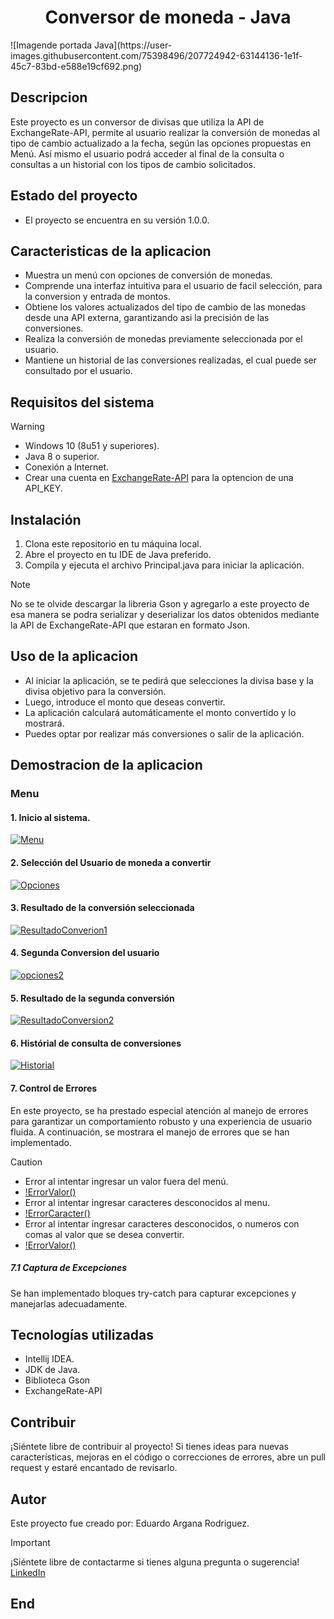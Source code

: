 <h1 align="center"> Conversor de moneda - Java</h1>
![Imagende portada Java](https://user-images.githubusercontent.com/75398496/207724942-63144136-1e1f-45c7-83bd-e588e19cf692.png)

## Descripcion
Este proyecto es un conversor de divisas que utiliza la API de ExchangeRate-API, permite al usuario realizar la conversión de monedas al tipo de cambio actualizado a la fecha, según las opciones propuestas en Menú. Así mismo el usuario podrá acceder al final de la consulta o consultas a un historial con los tipos de cambio solicitados.
## Estado del proyecto
- El proyecto se encuentra en su versión 1.0.0.

## Caracteristicas de la aplicacion
- Muestra un menú con opciones de conversión de monedas.
- Comprende una interfaz intuitiva para el usuario de facil selección, para la conversion y entrada de montos.
- Obtiene los valores actualizados del tipo de cambio de las monedas desde una API externa, garantizando asi la precisión de las conversiones.
- Realiza la conversión de monedas previamente seleccionada por el usuario.
- Mantiene un historial de las conversiones realizadas, el cual puede ser consultado por el usuario.

## Requisitos del sistema
>[!WARNING]
>- Windows 10 (8u51 y superiores).
>- Java 8 o superior.
>- Conexión a Internet.
>-  Crear una cuenta en [ExchangeRate-API][1] para la optencion de una API_KEY.

## Instalación
1. Clona este repositorio en tu máquina local.
2. Abre el proyecto en tu IDE de Java preferido.
3. Compila y ejecuta el archivo Principal.java para iniciar la aplicación.

>[!NOTE]
>No se te olvide descargar la libreria Gson y agregarlo a este proyecto de esa manera se podra serializar y deserializar los datos obtenidos mediante la API de ExchangeRate-API que estaran en formato Json.

## Uso de la aplicacion
- Al iniciar la aplicación, se te pedirá que selecciones la divisa base y la divisa objetivo para la conversión.
- Luego, introduce el monto que deseas convertir.
- La aplicación calculará automáticamente el monto convertido y lo mostrará.
- Puedes optar por realizar más conversiones o salir de la aplicación.

## Demostracion de la aplicacion
### Menu
#### 1.  Inicio al sistema.
[![Menu]()](https://github.com/edy-git/conversor-de-moneda/blob/main/img/01-menu.png?raw=true)
#### 2. Selección del Usuario de moneda a convertir
[![Opciones]()](https://github.com/edy-git/conversor-de-moneda/blob/main/img/02-opciones-consulta1.png?raw=true)
#### 3. Resultado de la conversión seleccionada
[![ResultadoConverion1]()](https://github.com/edy-git/conversor-de-moneda/blob/main/img/03-resultado-consulta.png?raw=true)
#### 4. Segunda Conversion del usuario
[![opciones2]()](https://github.com/edy-git/conversor-de-moneda/blob/main/img/04-opciones-consulta2.png?raw=true)
#### 5. Resultado de la segunda conversión
[![ResultadoConversion2]()](https://github.com/edy-git/conversor-de-moneda/blob/main/img/05-resultado-consulta2.png?raw=true)
#### 6. Histórial de consulta de conversiones
[![Historial]()](https://github.com/edy-git/conversor-de-moneda/blob/main/img/06-historial-consultas-despedida.png?raw=true)
#### 7. Control de Errores
En este proyecto, se ha prestado especial atención al manejo de errores para garantizar un comportamiento robusto y una experiencia de usuario fluida. A continuación, se mostrara el manejo de errores que se han implementado.


>[!CAUTION]
>- Error al intentar ingresar un valor fuera del menú.
>- [!ErrorValor()](https://github.com/edy-git/conversor-de-moneda/blob/main/img/07-manejo-exception.png?raw=true)
>- Error al intentar ingresar caracteres desconocidos al menu.
>- [!ErrorCaracter()](https://github.com/edy-git/conversor-de-moneda/blob/main/img/08-manejo-exception1.png?raw=true)
>- Error al intentar ingresar caracteres desconocidos, o numeros con comas al valor que se desea convertir.
>- [!ErrorValor()](https://github.com/edy-git/conversor-de-moneda/blob/main/img/09-manejo-exception2.png?raw=true)

##### 7.1 Captura de Excepciones
Se han implementado bloques try-catch para capturar excepciones y manejarlas adecuadamente.

## Tecnologías utilizadas
- Intellij IDEA.
- JDK de Java.
- Biblioteca Gson
- ExchangeRate-API

## Contribuir
¡Siéntete libre de contribuir al proyecto! Si tienes ideas para nuevas características, mejoras en el código o correcciones de errores, abre un pull request y estaré encantado de revisarlo.

## Autor
Este proyecto fue creado por: Eduardo Argana Rodriguez.

>[!IMPORTANT]
¡Siéntete libre de contactarme si tienes alguna pregunta o sugerencia!
[LinkedIn][2]

## End
[1]: https://www.exchangerate-api.com/ "ExchangeRate-API"
[2]: https://www.linkedin.com/in/eduardo-argana-igs/ "LinkedIn"
